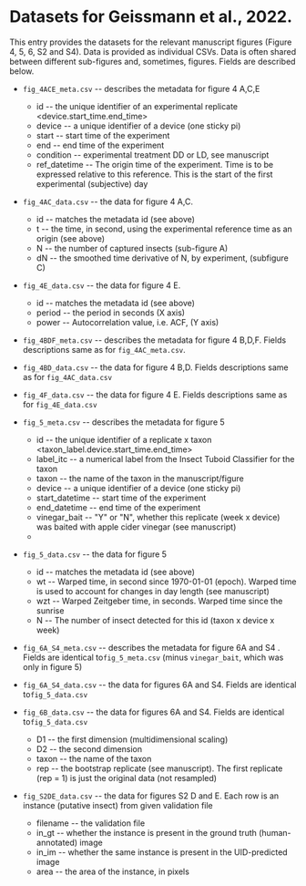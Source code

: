 # Datasets for Geissmann et al., 2022.

This entry provides the datasets for the relevant manuscript figures (Figure 4, 5, 6, S2 and S4).
Data is provided as individual CSVs. Data is often shared between different sub-figures and, sometimes, figures. 
Fields are described below.


* `fig_4ACE_meta.csv` -- describes the metadata for figure 4 A,C,E
    * id --  the unique identifier of an experimental replicate <device.start_time.end_time>
    * device -- a unique identifier of a device (one sticky pi)
    * start -- start time of the experiment
    * end -- end time of the experiment
    * condition -- experimental treatment DD or LD, see manuscript
    * ref_datetime -- The origin time of the experiment. Time is to be expressed relative to this reference. This is the start of the first experimental (subjective) day

* `fig_4AC_data.csv` -- the data for figure 4 A,C.  
  * id -- matches the metadata id (see above)
  * t -- the time, in second, using the experimental reference time as an origin (see above) 
  * N -- the number of captured insects (sub-figure A)
  * dN -- the smoothed time derivative of N, by experiment, (subfigure C)

* `fig_4E_data.csv` -- the data for figure 4 E.  
  * id -- matches the metadata id (see above)
  * period -- the period in seconds (X axis)
  * power -- Autocorrelation value, i.e. ACF, (Y axis)

* `fig_4BDF_meta.csv` --  describes the metadata for figure 4 B,D,F. Fields descriptions same as for `fig_4AC_meta.csv`.
   
* `fig_4BD_data.csv` -- the data for figure 4 B,D. Fields descriptions same as for `fig_4AC_data.csv` 

* `fig_4F_data.csv` -- the data for figure 4 E. Fields descriptions same as for `fig_4E_data.csv` 

* `fig_5_meta.csv` -- describes the metadata for figure 5
  * id -- the unique identifier of a replicate x taxon <taxon_label.device.start_time.end_time>
  * label_itc -- a numerical label from the Insect Tuboid Classifier for the taxon
  * taxon -- the name of the taxon in the manuscript/figure
  * device -- a unique identifier of a device (one sticky pi)
  * start_datetime -- start time of the experiment
  * end_datetime -- end time of the experiment
  * vinegar_bait -- "Y" or "N", whether this replicate (week x device) was baited with apple cider vinegar (see manuscript)
  * 
* `fig_5_data.csv` -- the data for figure 5
  * id -- matches the metadata id (see above)
  * wt -- Warped time, in second since 1970-01-01 (epoch). Warped time is used to account for changes in day length (see manuscript) 
  * wzt -- Warped Zeitgeber time, in seconds. Warped time since the sunrise
  * N -- The number of insect detected for this id (taxon x device x week)

  
* `fig_6A_S4_meta.csv` -- describes the metadata for figure 6A and S4 . Fields are identical to`fig_5_meta.csv` (minus `vinegar_bait`, which was only in figure 5)

* `fig_6A_S4_data.csv` -- the data for figures 6A and S4. Fields are identical to`fig_5_data.csv` 


* `fig_6B_data.csv` -- the data for figures 6A and S4. Fields are identical to`fig_5_data.csv` 
  * D1 -- the first dimension (multidimensional scaling)
  * D2 -- the second dimension
  * taxon -- the name of the taxon
  * rep -- the bootstrap replicate (see manuscript). The first replicate (rep = 1) is just the original data (not resampled)

  
* `fig_S2DE_data.csv` -- the data for figures S2 D and E. Each row is an instance (putative insect) from  given validation file
  * filename -- the validation file
  * in_gt -- whether the instance is present in the ground truth (human-annotated) image
  * in_im -- whether the same instance is present in the UID-predicted image
  * area -- the area of the instance, in pixels

